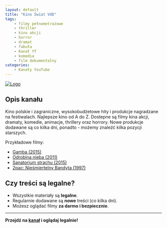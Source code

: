 ```yaml
---
layout: default
title: "Kino Świat VOD"
tags: 
    - filmy pełnometrażowe
    - thriller
    - kino akcji
    - horror
    - dramat
    - fabuła
    - Kanał YT
    - komedia
    - film dokumentalny
categories:
    - Kanały YouTube
---
```

[![Logo](https://yt3.googleusercontent.com/ytc/AIdro_nkz7dDWGqskkdfAVcyg8ucr9AMm1mUR8eDn9qi1RM7ezs=s160-c-k-c0x00ffffff-no-rj)](https://www.youtube.com/@KinoSwiatVOD)

## Opis kanału

Kino polskie i zagraniczne, wysokobudżetowe hity i produkcje nagradzane na festiwalach. Najlepsze kino od A do Z.
Dostepne są filmy kina akcji, dramaty, komedie, animacje, thrillery oraz horrory. Nowe produkcje dodawane są co kilka dni, ponadto - możemy znaleźć kilka pozycji starszych.

Przykładowe filmy:
- [Gamba (2015)](https://www.youtube.com/watch?v=d6Iv6DyDDMY)
- [Odrobina nieba (2011)](https://www.youtube.com/watch?v=eH_1IRxOJAQ&list=PLOwBG8rNmPYUC167VYzIRe-6fyPfDqJuK)
- [Sanatorium strachu (2015)](https://www.youtube.com/watch?v=ISLvxzUsHwM)
- [2pac: Nieśmiertelny Bandyta (1997)](https://www.youtube.com/watch?v=MeFw79ppC1M)

## Czy treści są legalne?

- Wszystkie materiały są **legalne**.
- Regularnie dodawane są **nowe** treści (co kilka dni).
- Możesz oglądać filmy **za darmo i bezpiecznie**.

---

**Przejdź na [kanał](https://www.youtube.com/@KinoSwiatVOD/) i oglądaj legalnie!**
